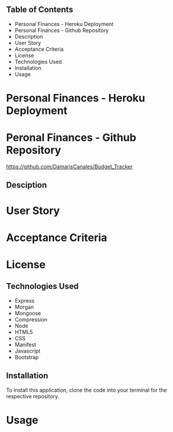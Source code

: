## Table of Contents

- Personal Finances - Heroku Deployment
- Personal Finances - Github Repository
- Description
- User Story
- Acceptance Criteria
- License
- Technologies Used
- Installation
- Usage


# Personal Finances - Heroku Deployment


# Peronal Finances - Github Repository

https://github.com/DamarisCanales/Budget_Tracker


## Desciption


# User Story


# Acceptance Criteria


# License


## Technologies Used

- Express
- Morgan
- Mongoose
- Compression
- Node
- HTML5
- CSS
- Manifest
- Javascript
- Bootstrap


## Installation

To install this application, clone the code into your terminal for the respective repository.

# Usage



